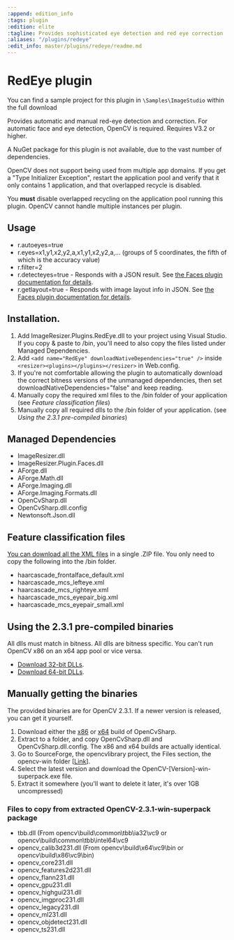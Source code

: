 ```yaml
---
:append: edition_info
:tags: plugin
:edition: elite
:tagline: Provides sophisticated eye detection and red eye correction
:aliases: "/plugins/redeye"
:edit_info: master/plugins/redeye/readme.md
---
```


# RedEye plugin

You can find a sample project for this plugin in `\Samples\ImageStudio` within the full download 

Provides automatic and manual red-eye detection and correction. For automatic face and eye detection, OpenCV is required. Requires V3.2 or higher.

A NuGet package for this plugin is not available, due to the vast number of dependencies. 

OpenCV does not support being used from multiple app domains. If you get a "Type Initializer Exception", restart the application pool and verify that it only contains 1 application, and that overlapped recycle is disabled.

You **must** disable overlapped recycling on the application pool running this plugin. OpenCV cannot handle multiple instances per plugin.

## Usage

* r.autoeyes=true
* r.eyes=x1,y1,x2,y2,a,x1,y1,x2,y2,a,... (groups of 5 coordinates, the fifth of which is the accuracy value)
* r.filter=2
* r.detecteyes=true - Responds with a JSON result. See [the Faces plugin documentation for details](/plugins/faces).
* r.getlayout=true - Responds with image layout info in JSON. See [the Faces plugin documentation for details](/plugins/faces).

## Installation. 

1. Add ImageResizer.Plugins.RedEye.dll to your project using Visual Studio. If you copy & paste to /bin, you'll need to also copy the files listed under Managed Dependencies.
2. Add `<add name="RedEye" downloadNativeDependencies="true" />` inside `<resizer><plugins></plugins></resizer>` in Web.config.
3. If you're not comfortable allowing the plugin to automatically download the correct bitness versions of the unmanaged dependencies, then set downloadNativeDependencies="false" and keep reading.
3. Manually copy the required xml files to the /bin folder of your application (see *Feature classification files*)
4. Manually copy all required dlls to the /bin folder of your application. (see *Using the 2.3.1 pre-compiled binaries*)



## Managed Dependencies

* ImageResizer.dll
* ImageResizer.Plugin.Faces.dll
* AForge.dll
* AForge.Math.dll
* AForge.Imaging.dll
* AForge.Imaging.Formats.dll 
* OpenCvSharp.dll
* OpenCvSharp.dll.config
* Newtonsoft.Json.dll


## Feature classification files

[You can download all the XML files](http://downloads.imageresizing.net/OpenCV-2.3.1-all-cascades.zip) in a single .ZIP file. You only need to copy the following into the /bin folder.

* haarcascade\_frontalface\_default.xml
* haarcascade\_mcs\_lefteye.xml
* haarcascade\_mcs\_righteye.xml
* haarcascade\_mcs\_eyepair_big.xml
* haarcascade\_mcs\_eyepair\_small.xml

## Using the 2.3.1 pre-compiled binaries

All dlls must match in bitness. All dlls are bitness specific. You can't run OpenCV x86 on an x64 app pool or vice versa. 

* [Download 32-bit DLLs](http://downloads.imageresizing.net/OpenCv-min-2.3.1-x86.zip).
* [Download 64-bit DLLs](http://downloads.imageresizing.net/OpenCv-min-2.3.1-x64.zip).

## Manually getting the binaries

The provided binaries are for OpenCV 2.3.1. If a newer version is released, you can get it yourself. 

1. Download either the [x86](http://code.google.com/p/opencvsharp/downloads/detail?name=OpenCvSharp-2.3.1-x86-20120218.zip&can=2&q=) or [x64](http://code.google.com/p/opencvsharp/downloads/detail?name=OpenCvSharp-2.3.1-x64-20120218.zip&can=2&q=) build of OpenCvSharp.
2. Extract to a folder, and copy OpenCvSharp.dll and OpenCvSharp.dll.config. The x86 and x64 builds are actually identical. 
3. Go to SourceForge, the opencvlibrary project, the Files section, the opencv-win folder \[[Link](http://sourceforge.net/projects/opencvlibrary/files/opencv-win/)\].
4. Select the latest version and download the OpenCV-[Version]-win-superpack.exe file. 
5. Extract it somewhere (you'll want to delete it later, it's over 1GB uncompressed)

### Files to copy from extracted OpenCV-2.3.1-win-superpack package

* tbb.dll (From opencv\build\common\tbb\ia32\vc9 or opencv\build\common\tbb\intel64\vc9
* opencv\_calib3d231.dll (From opencv\build\x64\vc9\bin or opencv\build\x86\vc9\bin)
* opencv\_core231.dll
* opencv\_features2d231.dll
* opencv\_flann231.dll
* opencv\_gpu231.dll
* opencv\_highgui231.dll
* opencv\_imgproc231.dll
* opencv\_legacy231.dll
* opencv\_ml231.dll
* opencv\_objdetect231.dll
* opencv\_ts231.dll